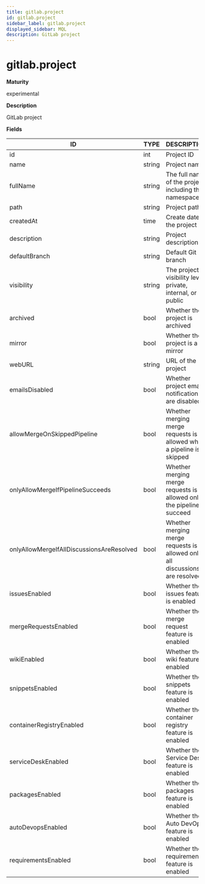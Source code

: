 ```yaml
---
title: gitlab.project
id: gitlab.project
sidebar_label: gitlab.project
displayed_sidebar: MQL
description: GitLab project
---
```


# gitlab.project

**Maturity**

experimental

**Description**

GitLab project

**Fields**

| ID                                        | TYPE   | DESCRIPTION                                                                    |
| ----------------------------------------- | ------ | ------------------------------------------------------------------------------ |
| id                                        | int    | Project ID                                                                     |
| name                                      | string | Project name                                                                   |
| fullName                                  | string | The full name of the project, including the namespace                          |
| path                                      | string | Project path                                                                   |
| createdAt                                 | time   | Create date of the project                                                     |
| description                               | string | Project description                                                            |
| defaultBranch                             | string | Default Git branch                                                             |
| visibility                                | string | The project's visibility level: private, internal, or public                   |
| archived                                  | bool   | Whether the project is archived                                                |
| mirror                                    | bool   | Whether the project is a mirror                                                |
| webURL                                    | string | URL of the project                                                             |
| emailsDisabled                            | bool   | Whether project email notifications are disabled                               |
| allowMergeOnSkippedPipeline               | bool   | Whether merging merge requests is allowed when a pipeline is skipped           |
| onlyAllowMergeIfPipelineSucceeds          | bool   | Whether merging merge requests is allowed only if the pipelines succeed        |
| onlyAllowMergeIfAllDiscussionsAreResolved | bool   | Whether merging merge requests is allowed only if all discussions are resolved |
| issuesEnabled                             | bool   | Whether the issues feature is enabled                                          |
| mergeRequestsEnabled                      | bool   | Whether the merge request feature is enabled                                   |
| wikiEnabled                               | bool   | Whether the wiki feature is enabled                                            |
| snippetsEnabled                           | bool   | Whether the snippets feature is enabled                                        |
| containerRegistryEnabled                  | bool   | Whether the container registry feature is enabled                              |
| serviceDeskEnabled                        | bool   | Whether the Service Desk feature is enabled                                    |
| packagesEnabled                           | bool   | Whether the packages feature is enabled                                        |
| autoDevopsEnabled                         | bool   | Whether the Auto DevOps feature is enabled                                     |
| requirementsEnabled                       | bool   | Whether the requirements feature is enabled                                    |
